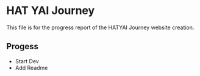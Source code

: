 
# HAT YAI Journey

This file is for the progress report of the HATYAI Journey website creation.




## Progess

 - Start Dev
 - Add Readme

